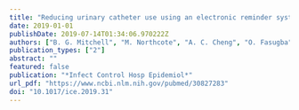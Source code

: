 ```yaml
---
title: "Reducing urinary catheter use using an electronic reminder system in hospitalized patients: A randomized stepped-wedge trial"
date: 2019-01-01
publishDate: 2019-07-14T01:34:06.970222Z
authors: ["B. G. Mitchell", "M. Northcote", "A. C. Cheng", "O. Fasugba", "P. L. Russo", "H. Rosebrock"]
publication_types: ["2"]
abstract: ""
featured: false
publication: "*Infect Control Hosp Epidemiol*"
url_pdf: "https://www.ncbi.nlm.nih.gov/pubmed/30827283"
doi: "10.1017/ice.2019.31"
---
```


